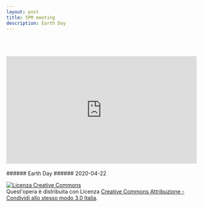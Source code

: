 ```yaml
---
layout: post
title: 5PM meeting
description: Earth Day
---
```

<br>
<br>




<br>

<div style="padding:56.25% 0 0 0;position:relative;"><iframe src="https://player.vimeo.com/video/449447348?autoplay=1&color=ffffff&byline=0&portrait=0" style="position:absolute;top:0;left:0;width:100%;height:100%;" frameborder="0" allow="autoplay; fullscreen" allowfullscreen></iframe></div><script src="https://player.vimeo.com/api/player.js"></script>
<br>
###### Earth Day
###### 2020-04-22

<a rel="license" href="http://creativecommons.org/licenses/by-sa/3.0/it/"><img alt="Licenza Creative Commons" style="border-width:0" src="https://i.creativecommons.org/l/by-sa/3.0/it/88x31.png" /></a><br />Quest'opera è distribuita con Licenza <a rel="license" href="http://creativecommons.org/licenses/by-sa/3.0/it/">Creative Commons Attribuzione - Condividi allo stesso modo 3.0 Italia</a>.

<!--
vecchio incorporamento youtube

<div class="media-container">
<iframe width="560" height="315" src="https://www.youtube-nocookie.com/embed/km_4vYQWUN8" frameborder="0" allow="accelerometer; autoplay; encrypted-media; gyroscope; picture-in-picture" allowfullscreen></iframe>
</div>

-->
